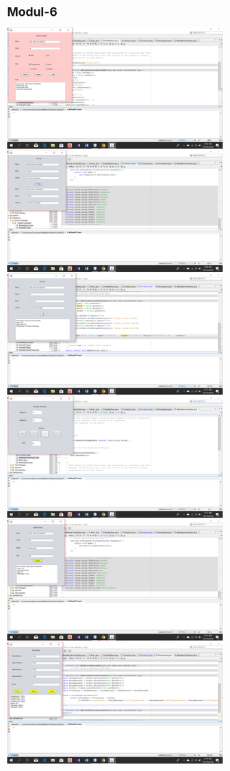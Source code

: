 # Modul-6
![alt text](https://github.com/Syifaa27/Modul-6/blob/master/Screenshot%20(145).png)
![alt text](https://github.com/Syifaa27/Modul-6/blob/master/Screenshot%20(146).png)
![alt text](https://github.com/Syifaa27/Modul-6/blob/master/Screenshot%20(147).png)
![alt text](https://github.com/Syifaa27/Modul-6/blob/master/Screenshot%20(148).png)
![alt text](https://github.com/Syifaa27/Modul-6/blob/master/Screenshot%20(149).png)
![alt text](https://github.com/Syifaa27/Modul-6/blob/master/Screenshot%20(150).png)
